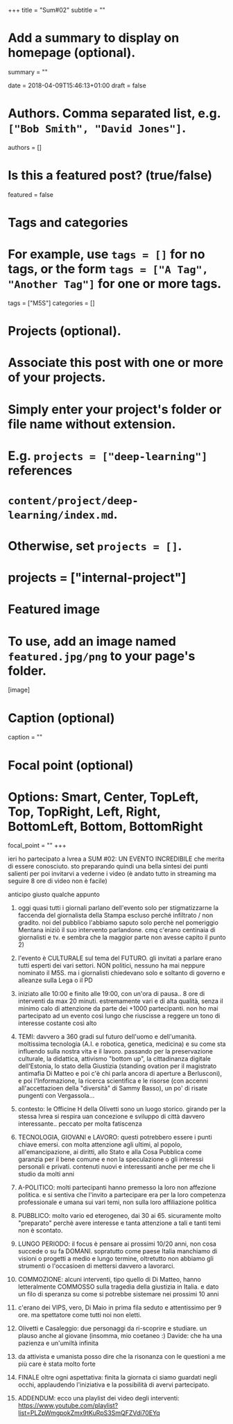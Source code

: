 +++
title = "Sum#02"
subtitle = ""

# Add a summary to display on homepage (optional).
summary = ""

date = 2018-04-09T15:46:13+01:00
draft = false

# Authors. Comma separated list, e.g. `["Bob Smith", "David Jones"]`.
authors = []

# Is this a featured post? (true/false)
featured = false

# Tags and categories
# For example, use `tags = []` for no tags, or the form `tags = ["A Tag", "Another Tag"]` for one or more tags.
tags = ["M5S"]
categories = []

# Projects (optional).
#   Associate this post with one or more of your projects.
#   Simply enter your project's folder or file name without extension.
#   E.g. `projects = ["deep-learning"]` references 
#   `content/project/deep-learning/index.md`.
#   Otherwise, set `projects = []`.
# projects = ["internal-project"]

# Featured image
# To use, add an image named `featured.jpg/png` to your page's folder. 
[image]
  # Caption (optional)
  caption = ""

  # Focal point (optional)
  # Options: Smart, Center, TopLeft, Top, TopRight, Left, Right, BottomLeft, Bottom, BottomRight
  focal_point = ""
+++

ieri ho partecipato a Ivrea a SUM #02: UN EVENTO INCREDIBILE che merita di essere conosciuto.  sto preparando quindi una bella sintesi dei punti salienti per poi invitarvi a vederne i video (è andato tutto in streaming ma seguire 8 ore di video non è facile)

anticipo giusto qualche appunto

1. oggi quasi tutti i giornali parlano dell'evento solo per stigmatizzarne la faccenda del giornalista della Stampa escluso perché infiltrato / non gradito. noi del pubblico l'abbiamo saputo solo perchè nel pomeriggio Mentana iniziò il suo intervento parlandone. cmq c'erano centinaia di giornalisti e tv. e sembra che la maggior parte non avesse capito il punto 2)

2. l'evento è CULTURALE sul tema del FUTURO. gli invitati a parlare erano tutti esperti dei vari settori. NON politici, nessuno ha mai neppure nominato il M5S. ma i giornalisti chiedevano solo e soltanto di governo e alleanze sulla Lega o il PD

3. iniziato alle 10:00 e finito alle 19:00, con un'ora di pausa.. 8 ore di interventi da max 20 minuti. estremamente vari e di alta qualità, senza il minimo calo di attenzione da parte dei +1000 partecipanti. non ho mai partecipato ad un evento così lungo che riuscisse a reggere un tono di interesse costante così alto

4. TEMI: davvero a 360 gradi sul futuro dell'uomo e dell'umanità. moltissima tecnologia (A.I. e robotica, genetica, medicina) e su come sta influendo sulla nostra vita e il lavoro. passando per la preservazione culturale, la didattica, attivismo "bottom up", la cittadinanza digitale dell'Estonia, lo stato della Giustizia (standing ovation per il magistrato antimafia Di Matteo e poi c'è chi parla ancora di aperture a Berlusconi), e poi l'Informazione, la ricerca scientifica e le risorse (con accenni all'accettazioen della "diversità" di Sammy Basso), un po' di risate pungenti con Vergassola...

5. contesto: le Officine H della Olivetti sono un luogo storico. girando per la stessa Ivrea si respira uan concezione e sviluppo di città davvero interessante.. peccato per molta fatiscenza

6. TECNOLOGIA, GIOVANI e LAVORO: questi potrebbero essere i punti chiave emersi. con molta attenzione agli ultimi, al popolo, all'emancipazione, ai diritti, allo Stato e alla Cosa Pubblica come garanzia per il bene comune e non la speculazione o gli interessi personali e privati. contenuti nuovi e interessanti anche per me che li studio da molti anni

7. A-POLITICO: molti partecipanti hanno premesso la loro non affezione politica. e si sentiva che l'invito a partecipare era per la loro competenza professionale e umana sui vari temi, non sulla loro affiliazione politica

8. PUBBLICO: molto vario ed eterogeneo, dai 30 ai 65. sicuramente molto "preparato" perchè avere interesse e tanta attenzione a tali e tanti temi non è scontato.

9. LUNGO PERIODO: il focus è pensare ai prossimi 10/20 anni, non cosa succede o su fa DOMANI. sopratutto come paese Italia manchiamo di visioni o progetti a medio e lungo termine, oltretutto non abbiamo gli strumenti o l'occasioen di mettersi davvero a lavorarci.

10. COMMOZIONE: alcuni interventi, tipo quello di Di Matteo, hanno letteralmente COMMOSSO sulla tragedia della giustizia in Italia. e dato un filo di speranza su come si potrebbe sistemare nei prossimi 10 anni

11. c'erano dei VIPS, vero, Di Maio in prima fila seduto e attentissimo per 9 ore. ma spettatore come tutti noi non eletti.

12. Olivetti e Casaleggio: due personaggi da ri-scoprire e studiare. un plauso anche al giovane (insomma, mio coetaneo :) Davide: che ha una pazienza e un'umiltà infinita

13. da attivista e umanista posso dire che la risonanza con le questioni a me più care è stata molto forte

14. FINALE oltre ogni aspettativa: finita la giornata ci siamo guardati negli occhi, applaudendo l'iniziativa e la possibilità di avervi partecipato.

15. ADDENDUM: ecco una playlist dei video degli interventi: https://www.youtube.com/playlist?list=PLZpWmgpokZmx9tKuRpS3SmQFZVdi70EYq

